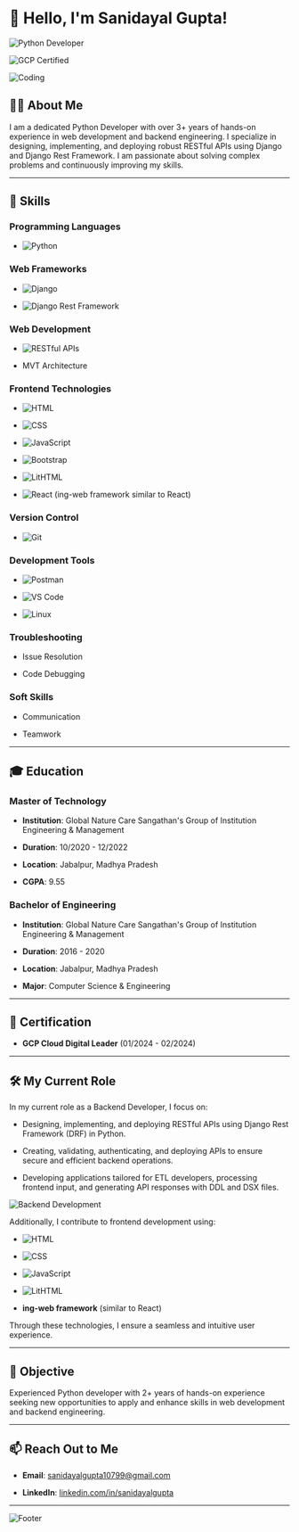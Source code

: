 # 👋 Hello, I'm Sanidayal Gupta!



![Python Developer](https://img.shields.io/badge/Python-Developer-brightgreen)

![GCP Certified](https://img.shields.io/badge/GCP-Cloud_Digital_Leader-blue)



![Coding](https://media.giphy.com/media/ZVik7pBtu9dNS/giphy.gif)



## 🧑‍💻 About Me

I am a dedicated Python Developer with over 3+ years of hands-on experience in web development and backend engineering. I specialize in designing, implementing, and deploying robust RESTful APIs using Django and Django Rest Framework. I am passionate about solving complex problems and continuously improving my skills.



---



## 🔧 Skills



### Programming Languages

- ![Python](https://img.shields.io/badge/Python-3776AB?style=flat&logo=python&logoColor=white)



### Web Frameworks

- ![Django](https://img.shields.io/badge/Django-092E20?style=flat&logo=django&logoColor=white)

- ![Django Rest Framework](https://img.shields.io/badge/DRF-ff1709?style=flat&logo=django&logoColor=white)



### Web Development

- ![RESTful APIs](https://img.shields.io/badge/RESTful%20APIs-FF6F00?style=flat)

- MVT Architecture



### Frontend Technologies

- ![HTML](https://img.shields.io/badge/HTML5-E34F26?style=flat&logo=html5&logoColor=white)

- ![CSS](https://img.shields.io/badge/CSS3-1572B6?style=flat&logo=css3&logoColor=white)

- ![JavaScript](https://img.shields.io/badge/JavaScript-F7DF1E?style=flat&logo=javascript&logoColor=black)

- ![Bootstrap](https://img.shields.io/badge/Bootstrap-7952B3?style=flat&logo=bootstrap&logoColor=white)

- ![LitHTML](https://img.shields.io/badge/LitHTML-000000?style=flat&logo=lit&logoColor=white)

- ![React](https://img.shields.io/badge/React-61DAFB?style=flat&logo=react&logoColor=black) (ing-web framework similar to React)



### Version Control

- ![Git](https://img.shields.io/badge/Git-F05032?style=flat&logo=git&logoColor=white)



### Development Tools

- ![Postman](https://img.shields.io/badge/Postman-FF6C37?style=flat&logo=postman&logoColor=white)

- ![VS Code](https://img.shields.io/badge/VS%20Code-007ACC?style=flat&logo=visual-studio-code&logoColor=white)

- ![Linux](https://img.shields.io/badge/Linux-FCC624?style=flat&logo=linux&logoColor=black)



### Troubleshooting

- Issue Resolution

- Code Debugging



### Soft Skills

- Communication

- Teamwork



---



## 🎓 Education



### Master of Technology

- **Institution**: Global Nature Care Sangathan's Group of Institution Engineering & Management

- **Duration**: 10/2020 - 12/2022

- **Location**: Jabalpur, Madhya Pradesh

- **CGPA**: 9.55



### Bachelor of Engineering

- **Institution**: Global Nature Care Sangathan's Group of Institution Engineering & Management

- **Duration**: 2016 - 2020

- **Location**: Jabalpur, Madhya Pradesh

- **Major**: Computer Science & Engineering



---



## 📜 Certification

- **GCP Cloud Digital Leader** (01/2024 - 02/2024)



---



## 🛠️ My Current Role



In my current role as a Backend Developer, I focus on:

- Designing, implementing, and deploying RESTful APIs using Django Rest Framework (DRF) in Python.

- Creating, validating, authenticating, and deploying APIs to ensure secure and efficient backend operations.

- Developing applications tailored for ETL developers, processing frontend input, and generating API responses with DDL and DSX files.



![Backend Development](https://media.giphy.com/media/13HgwGsXF0aiGY/giphy.gif)



Additionally, I contribute to frontend development using:

- ![HTML](https://img.shields.io/badge/HTML5-E34F26?style=flat&logo=html5&logoColor=white)

- ![CSS](https://img.shields.io/badge/CSS3-1572B6?style=flat&logo=css3&logoColor=white)

- ![JavaScript](https://img.shields.io/badge/JavaScript-F7DF1E?style=flat&logo=javascript&logoColor=black)

- ![LitHTML](https://img.shields.io/badge/LitHTML-000000?style=flat&logo=lit&logoColor=white)

- **ing-web framework** (similar to React)



Through these technologies, I ensure a seamless and intuitive user experience.



---



## 🎯 Objective

Experienced Python developer with 2+ years of hands-on experience seeking new opportunities to apply and enhance skills in web development and backend engineering.



---



## 📫 Reach Out to Me

- **Email**: [sanidayalgupta10799@gmail.com](mailto:sanidayalgupta10799@gmail.com)

- **LinkedIn**: [linkedin.com/in/sanidayalgupta](https://www.linkedin.com/in/sanidayalgupta)



---



![Footer](https://media.giphy.com/media/26gslZT8g6BL9f75i/giphy.gif)
